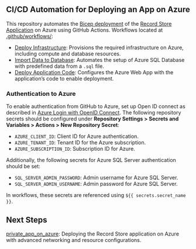 ## CI/CD Automation for Deploying an App on Azure
This repository automates the [Bicep deployment](https://github.com/MaryKroustali/app_on_azure_iac) of the [Record Store Application](https://github.com/MaryKroustali/record_store_app) on Azure using GitHub Actions. Workflows located at [.github/workflows/](.github/workflows/):
  - [Deploy Infrastructure](.github/workflows/deploy_infra.yaml): Provisions the required infrastructure on Azure, including compute and database resources.
  - [Import Data to Database](.github/workflows/import_db_data.yaml): Automates the setup of Azure SQL Database with predefined data from a `.sql` file.
  - [Deploy Application Code](.github/workflows/deploy_app_code.yaml): Configures the Azure Web App with the application’s code to enable deployment.

### Authentication to Azure
To enable authentication from GitHub to Azure, set up Open ID connect as described in [Azure Login with OpenID Connect](https://learn.microsoft.com/en-us/azure/developer/github/connect-from-azure-openid-connect#prerequisites). The following repository secrets should be configured under **Repository Settings > Secrets and Variables > Actions > New Repository Secret**:
- `AZURE_CLIENT_ID`: Client ID for Azure authentication.
- `AZURE_TENANT_ID`: Tenant ID for the Azure subscription.
- `AZURE_SUBSCRIPTION_ID`: Subscription ID for Azure.

Additionally, the following secrets for Azure SQL Server authentication should be set:
- `SQL_SERVER_ADMIN_PASSWORD`: Admin username for Azure SQL Server.
- `SQL_SERVER_ADMIN_USERNAME`: Admin password for Azure SQL Server.

In workflows, these secrets are referenced using `${{ secrets.secret_name }}`.

## Next Steps
[private_app_on_azure](https://github.com/MaryKroustali/private_app_on_azure): Deploying the Record Store application on Azure with advanced networking and resource configurations.
